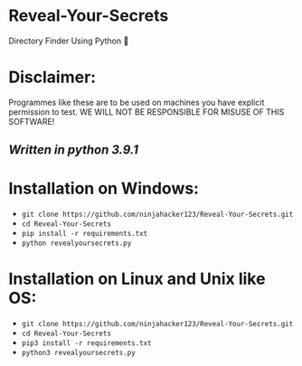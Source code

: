 # Reveal-Your-Secrets
Directory Finder Using Python 🔎

# Disclaimer:
Programmes like these are to be used on machines you have explicit permission to test. WE WILL NOT BE RESPONSIBLE FOR MISUSE OF THIS SOFTWARE!

## *Written in python 3.9.1*

# Installation on Windows:
* `git clone https://github.com/ninjahacker123/Reveal-Your-Secrets.git`
* `cd Reveal-Your-Secrets`
* `pip install -r requirements.txt`
* `python revealyoursecrets.py`

# Installation on Linux and Unix like OS:
* `git clone https://github.com/ninjahacker123/Reveal-Your-Secrets.git`
* `cd Reveal-Your-Secrets`
* `pip3 install -r requirements.txt`
* `python3 revealyoursecrets.py`

